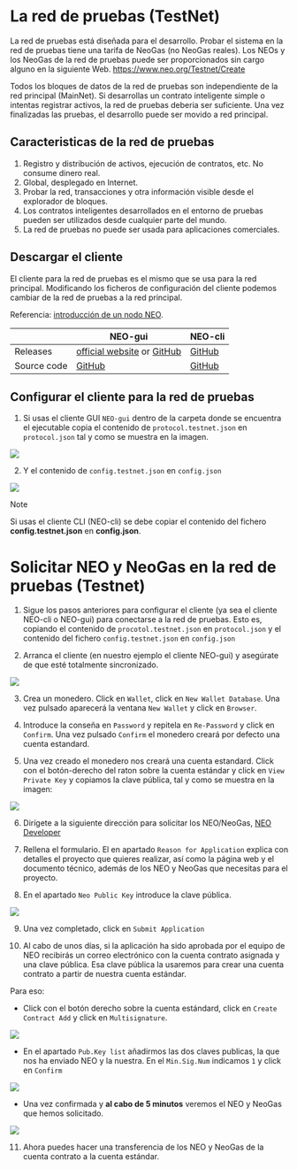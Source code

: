 # La red de pruebas (TestNet)

La red de pruebas está diseñada para el desarrollo. Probar el sistema en la red de pruebas tiene una tarifa de NeoGas (no NeoGas reales). Los NEOs y los NeoGas de la red de pruebas puede ser proporcionados sin cargo alguno en la siguiente Web. https://www.neo.org/Testnet/Create


Todos los bloques de datos de la red de pruebas son independiente de la red principal (MainNet). Si desarrollas un contrato inteligente simple o intentas registrar activos, la red de pruebas deberia ser suficiente. Una vez finalizadas las pruebas, el desarrollo puede ser movido a red principal.

## Caracteristicas de la red de pruebas

1. Registro y distribución de activos, ejecución de contratos, etc. No consume dinero real.
2. Global, desplegado en Internet.
3. Probar la red, transacciones y otra información visible desde el explorador de bloques.
4. Los contratos inteligentes desarrollados en el entorno de pruebas pueden ser utilizados desde cualquier parte del mundo.
5. La red de pruebas no puede ser usada para aplicaciones comerciales.

## Descargar el cliente

El cliente para la red de pruebas es el mismo que se usa para la red principal. Modificando los ficheros de configuración del cliente podemos cambiar de la red de pruebas a la red principal.

Referencia: [introducción de un nodo NEO](introduction.md).

|      | NEO-gui                       | NEO-cli                        |
| ---- | ---------------------------------------- | ---------------------------------------- |
| Releases | [official website](https://www.neo.org/download) or [GitHub](https://github.com/neo-project/neo-gui/releases/) | [GitHub](https://github.com/neo-project/neo-cli/releases/) |
Source code | [GitHub](https://github.com/neo-project/neo-gui/) | [GitHub](https://github.com/neo-project/neo-cli/) |

## Configurar el cliente para la red de pruebas

1. Si usas el cliente GUI `NEO-gui` dentro de la carpeta donde se encuentra el ejecutable copia el contenido de
`protocol.testnet.json` en `protocol.json` tal y como se muestra en la imagen.
 
  <img style="vertical-align: middle" src="/assets/testnet_1_v2.png">

2. Y el contenido de `config.testnet.json` en `config.json`

  <img style="vertical-align: middle" src="/assets/testnet_2_v2.png">


> [!NOTE]
> Si usas el cliente CLI (NEO-cli) se debe copiar el contenido del fichero **config.testnet.json** en **config.json**.

# Solicitar NEO y NeoGas en la red de pruebas (Testnet)

1. Sigue los pasos anteriores para configurar el cliente (ya sea el cliente NEO-cli o NEO-gui) para conectarse a la red de pruebas. Esto es, copiando el contenido de `procotol.testnet.json` en  `protocol.json` y el contenido del fichero `config.testnet.json` en `config.json`

2. Arranca el cliente (en nuestro ejemplo el cliente NEO-gui) y asegúrate de que esté totalmente sincronizado.
 <img style="vertical-align: middle" src="/assets/gui_1.png">
 
3. Crea un monedero. Click en `Wallet`, click en `New Wallet Database`. Una vez pulsado aparecerá la ventana `New Wallet` y click en `Browser`.

4. Introduce la conseña en `Password` y repitela en `Re-Password` y click en `Confirm`. Una vez pulsado `Confirm` el monedero creará por defecto una cuenta estandard.

5. Una vez creado el monedero nos creará una cuenta estandard. Click con el botón-derecho del raton sobre la cuenta estándar y click en `View Private Key` y copiamos la clave pública, tal y como se muestra en la imagen:

  <img style="vertical-align: middle" src="/assets/testnet_3.png">
  
6. Dirígete a la siguiente dirección para solicitar los NEO/NeoGas, [NEO Developer](https://neo.org/testNet/create)

7. Rellena el formulario. El en apartado `Reason for Application` explica con detalles el proyecto que quieres realizar, así como la página web y el documento técnico, además de los NEO y NeoGas que necesitas para el proyecto.

8. En el apartado `Neo Public Key` introduce la clave pública.

 <img style="vertical-align: middle" src="/assets/testnet_4.png">
 
9. Una vez completado, click en `Submit Application`

10. Al cabo de unos días, si la aplicación ha sido aprobada por el equipo de NEO recibirás un correo electrónico con la cuenta contrato asignada y una clave pública. Esa clave pública la usaremos para crear una cuenta contrato a partir de nuestra cuenta estándar. 

Para eso:

 * Click con el botón derecho sobre la cuenta estándard, click en `Create Contract Add` y click en `Multisignature`.
 
 <img style="vertical-align: middle" src="/assets/testnet_5.png">
 
 * En el apartado `Pub.Key list` añadirmos las dos claves publicas, la que nos ha enviado NEO y la nuestra. En el `Min.Sig.Num` indicamos `1` y click en `Confirm`
 
 <img style="vertical-align: middle" src="/assets/testnet_6.png">
 
 * Una vez confirmada y **al cabo de 5 minutos** veremos el NEO y NeoGas que hemos solicitado.
 
  <img style="vertical-align: middle" src="/assets/testnet_7.png">
  
  11. Ahora puedes hacer una transferencia de los NEO y NeoGas de la cuenta contrato a la cuenta estándar. 

